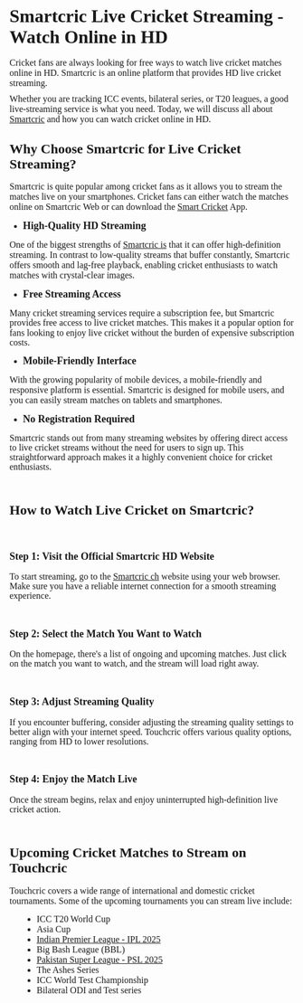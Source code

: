 <h2 style="margin-left:0in;"><span style="font-family:&quot;Times New Roman&quot;,serif;font-size:24.0pt;"><strong>Smartcric Live Cricket Streaming - Watch Online in HD</strong></span></h2>
<p style="line-height:normal;margin:0in 0in 8pt;"><span style="font-family:&quot;Times New Roman&quot;,serif;font-size:12.0pt;">Cricket fans are always looking for free ways to watch live cricket matches online in HD. Smartcric is an online platform that provides HD live cricket streaming.&nbsp;</span></p>
<p style="line-height:normal;margin:0in 0in 8pt;"><span style="font-family:&quot;Times New Roman&quot;,serif;font-size:12.0pt;">Whether you are tracking ICC events, bilateral series, or T20 leagues, a good live-streaming service is what you need. Today, we will discuss all about </span><a target="_blank" rel="noopener noreferrer" href="https://smartcrichd.com/live/"><span style="font-family:&quot;Times New Roman&quot;,serif;font-size:12.0pt;">Smartcric</span></a><span style="font-family:&quot;Times New Roman&quot;,serif;font-size:12.0pt;"> and how you can watch cricket online in HD.</span></p>
<h2 style="margin-left:0in;"><span style="font-family:&quot;Times New Roman&quot;,serif;font-size:18.0pt;"><strong>Why Choose Smartcric for Live Cricket Streaming?</strong></span></h2>
<p style="line-height:normal;margin:0in 0in 8pt;"><span style="font-family:&quot;Times New Roman&quot;,serif;font-size:12.0pt;">Smartcric is quite popular among cricket fans as it allows you to stream the matches live on your smartphones. Cricket fans can either watch the matches online on Smartcric Web or can download the </span><a target="_blank" rel="noopener noreferrer" href="https://smartcrichd.com/"><span style="font-family:&quot;Times New Roman&quot;,serif;font-size:12.0pt;">Smart Cricket</span></a><span style="font-family:&quot;Times New Roman&quot;,serif;font-size:12.0pt;"> App.</span></p>
<ul>
    <li>
        <p style="line-height:normal;margin:0in 0in 8pt;"><span style="font-family:&quot;Times New Roman&quot;,serif;font-size:13.5pt;"><strong>High-Quality HD Streaming</strong></span></p>
    </li>
</ul>
<p style="line-height:normal;margin:0in 0in 8pt;"><span style="font-family:&quot;Times New Roman&quot;,serif;font-size:12.0pt;">One of the biggest strengths of </span><a target="_blank" rel="noopener noreferrer" href="https://smartcrichd.com/"><span style="font-family:&quot;Times New Roman&quot;,serif;font-size:12.0pt;">Smartcric is</span></a><span style="font-family:&quot;Times New Roman&quot;,serif;font-size:12.0pt;"> that it can offer high-definition streaming. In contrast to low-quality streams that buffer constantly, Smartcric offers smooth and lag-free playback, enabling cricket enthusiasts to watch matches with crystal-clear images.</span></p>
<ul>
    <li>
        <p style="line-height:normal;margin:0in 0in 8pt;"><span style="font-family:&quot;Times New Roman&quot;,serif;font-size:13.5pt;"><strong>Free Streaming Access</strong></span></p>
    </li>
</ul>
<p style="line-height:107%;margin:0in 0in 8pt;"><span style="font-family:&quot;Times New Roman&quot;,serif;font-size:12.0pt;"><span style="line-height:107%;">Many cricket streaming services require a subscription fee, but Smartcric provides free access to live cricket matches. This makes it a popular option for fans looking to enjoy live cricket without the burden of expensive subscription costs.</span></span></p>
<ul>
    <li>
        <p style="line-height:normal;margin:0in 0in 8pt;"><span style="font-family:&quot;Times New Roman&quot;,serif;font-size:13.5pt;"><strong>Mobile-Friendly Interface</strong></span></p>
    </li>
</ul>
<p style="line-height:normal;margin:0in 0in 8pt;"><span style="font-family:&quot;Times New Roman&quot;,serif;font-size:12.0pt;">With the growing popularity of mobile devices, a mobile-friendly and responsive platform is essential. Smartcric is designed for mobile users, and you can easily stream matches on tablets and smartphones.</span></p>
<ul>
    <li>
        <p style="line-height:normal;margin:0in 0in 8pt;"><span style="font-family:&quot;Times New Roman&quot;,serif;font-size:13.5pt;"><strong>No Registration Required</strong></span></p>
    </li>
</ul>
<p style="line-height:107%;margin:0in 0in 8pt;"><span style="font-family:&quot;Times New Roman&quot;,serif;font-size:12.0pt;"><span style="line-height:107%;">Smartcric stands out from many streaming websites by offering direct access to live cricket streams without the need for users to sign up. This straightforward approach makes it a highly convenient choice for cricket enthusiasts.</span></span></p>
<p style="line-height:107%;margin:0in 0in 8pt;">&nbsp;</p>
<h2 style="margin-left:0in;"><span style="font-family:&quot;Times New Roman&quot;,serif;font-size:18.0pt;"><strong>How to Watch Live Cricket on Smartcric?</strong></span></h2>
<p style="margin-left:0in;">&nbsp;</p>
<h3 style="margin-left:0in;"><span style="font-family:&quot;Times New Roman&quot;,serif;font-size:13.5pt;"><strong>Step 1: Visit the Official Smartcric HD Website</strong></span></h3>
<p style="line-height:107%;margin:0in 0in 8pt;"><span style="font-family:&quot;Times New Roman&quot;,serif;font-size:12.0pt;"><span style="line-height:107%;">To start streaming, go to the <a target="_blank" rel="noopener noreferrer" href="https://smartcrichd.com/"><span style="font-family:&quot;Times New Roman&quot;,serif;font-size:12.0pt;">Smartcric ch</span></a>  website using your web browser. Make sure you have a reliable internet connection for a smooth streaming experience.</span></span></p>
<p style="line-height:107%;margin:0in 0in 8pt;">&nbsp;</p>
<h3 style="margin-left:0in;"><span style="font-family:&quot;Times New Roman&quot;,serif;font-size:13.5pt;"><strong>Step 2: Select the Match You Want to Watch</strong></span></h3>
<p style="line-height:107%;margin:0in 0in 8pt;"><span style="font-family:&quot;Times New Roman&quot;,serif;font-size:12.0pt;"><span style="line-height:107%;">On the homepage, there's a list of ongoing and upcoming matches. Just click on the match you want to watch, and the stream will load right away.</span></span></p>
<p style="line-height:107%;margin:0in 0in 8pt;">&nbsp;</p>
<h3 style="margin-left:0in;"><span style="font-family:&quot;Times New Roman&quot;,serif;font-size:13.5pt;"><strong>Step 3: Adjust Streaming Quality</strong></span></h3>
<p style="line-height:107%;margin:0in 0in 8pt;"><span style="font-family:&quot;Times New Roman&quot;,serif;font-size:12.0pt;"><span style="line-height:107%;">If you encounter buffering, consider adjusting the streaming quality settings to better align with your internet speed. Touchcric offers various quality options, ranging from HD to lower resolutions.</span></span></p>
<p style="line-height:107%;margin:0in 0in 8pt;">&nbsp;</p>
<h3 style="margin-left:0in;"><span style="font-family:&quot;Times New Roman&quot;,serif;font-size:13.5pt;"><strong>Step 4: Enjoy the Match Live</strong></span></h3>
<p style="line-height:107%;margin:0in 0in 8pt;"><span style="font-family:&quot;Times New Roman&quot;,serif;font-size:12.0pt;"><span style="line-height:107%;">Once the stream begins, relax and enjoy uninterrupted high-definition live cricket action.</span></span></p>
<p style="line-height:107%;margin:0in 0in 8pt;">&nbsp;</p>
<h2 style="margin-left:0in;"><span style="font-family:&quot;Times New Roman&quot;,serif;font-size:18.0pt;"><strong>Upcoming Cricket Matches to Stream on Touchcric</strong></span></h2>
<p style="line-height:normal;margin:0in 0in 8pt;"><span style="font-family:&quot;Times New Roman&quot;,serif;font-size:12.0pt;">Touchcric covers a wide range of international and domestic cricket tournaments. Some of the upcoming tournaments you can stream live include:</span></p>
<ul style="padding-left:48px;">
    <li>
        <p style="line-height:normal;margin-bottom:0.0001pt;margin-right:0in;margin-top:0in;"><span style="font-family:Calibri, sans-serif;font-size:11pt;"><span style="font-family:Symbol;font-size:12.0pt;"></span></span><span style="font-family:&quot;Times New Roman&quot;,serif;font-size:12.0pt;">ICC T20 World Cup</span><span style="font-family:Calibri, sans-serif;font-size:11pt;"><span style="font-family:&quot;Times New Roman&quot;,serif;font-size:12.0pt;"></span></span></p>
    </li>
    <li>
        <p style="line-height:normal;margin-bottom:0.0001pt;margin-right:0in;margin-top:0in;"><span style="font-family:Calibri, sans-serif;font-size:11pt;"><span style="font-family:Symbol;font-size:12.0pt;"></span></span><span style="font-family:&quot;Times New Roman&quot;,serif;font-size:12.0pt;">Asia Cup</span></p>
    </li>
    <li>
        <p style="line-height:normal;margin-bottom:0.0001pt;margin-right:0in;margin-top:0in;"><span style="font-family:Calibri, sans-serif;font-size:11pt;"><span style="font-family:Symbol;font-size:12.0pt;"></span></span><span style="font-family:&quot;Times New Roman&quot;,serif;font-size:12.0pt;"><a target="_blank" rel="noopener noreferrer" href="https://smartcrichd.com/indian-premier-league/"><span style="font-family:&quot;Times New Roman&quot;,serif;font-size:12.0pt;">Indian Premier League - IPL 2025</span></a></span><span style="font-family:Calibri, sans-serif;font-size:11pt;"><span style="font-family:&quot;Times New Roman&quot;,serif;font-size:12.0pt;"></span></span></p>
    </li>
    <li>
        <p style="line-height:normal;margin-bottom:0.0001pt;margin-right:0in;margin-top:0in;"><span style="font-family:Calibri, sans-serif;font-size:11pt;"><span style="font-family:Symbol;font-size:12.0pt;"></span></span><span style="font-family:&quot;Times New Roman&quot;,serif;font-size:12.0pt;">Big Bash League (BBL)</span><span style="font-family:Calibri, sans-serif;font-size:11pt;"><span style="font-family:&quot;Times New Roman&quot;,serif;font-size:12.0pt;"></span></span></p>
    </li>
    <li>
      <p style="line-height:normal;margin-bottom:0.0001pt;margin-right:0in;margin-top:0in;"><span style="font-family:Calibri, sans-serif;font-size:11pt;"><span style="font-family:Symbol;font-size:12.0pt;"></span></span><span style="font-family:&quot;Times New Roman&quot;,serif;font-size:12.0pt;"><a target="_blank" rel="noopener noreferrer" href="https://smartcrichd.com/pakistan-super-league/"><span style="font-family:&quot;Times New Roman&quot;,serif;font-size:12.0pt;">Pakistan Super League - PSL 2025</span></a></span><span style="font-family:Calibri, sans-serif;font-size:11pt;"><span style="font-family:&quot;Times New Roman&quot;,serif;font-size:12.0pt;"></span></span></p>
    </li>
    <li>
        <p style="line-height:normal;margin-bottom:0.0001pt;margin-right:0in;margin-top:0in;"><span style="font-family:Calibri, sans-serif;font-size:11pt;"><span style="font-family:Symbol;font-size:12.0pt;"></span></span><span style="font-family:&quot;Times New Roman&quot;,serif;font-size:12.0pt;">The Ashes Series</span><span style="font-family:Calibri, sans-serif;font-size:11pt;"><span style="font-family:&quot;Times New Roman&quot;,serif;font-size:12.0pt;"></span></span></p>
    </li>
    <li>
        <p style="line-height:normal;margin-bottom:0.0001pt;margin-right:0in;margin-top:0in;"><span style="font-family:Calibri, sans-serif;font-size:11pt;"><span style="font-family:Symbol;font-size:12.0pt;"></span></span><span style="font-family:&quot;Times New Roman&quot;,serif;font-size:12.0pt;">ICC World Test Championship</span><span style="font-family:Calibri, sans-serif;font-size:11pt;"><span style="font-family:&quot;Times New Roman&quot;,serif;font-size:12.0pt;"></span></span></p>
    </li>
    <li>
        <p style="line-height:normal;margin-bottom:8pt;margin-right:0in;margin-top:0in;"><span style="font-family:Calibri, sans-serif;font-size:11pt;"><span style="font-family:Symbol;font-size:12.0pt;"></span></span><span style="font-family:&quot;Times New Roman&quot;,serif;font-size:12.0pt;">Bilateral ODI and Test series</span><span style="font-family:Calibri, sans-serif;font-size:11pt;"><span style="font-family:&quot;Times New Roman&quot;,serif;font-size:12.0pt;"></span></span></p>
    </li>
</ul>

